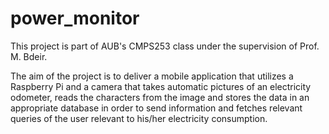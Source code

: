# power_monitor

This project is part of AUB's CMPS253 class under the supervision of Prof. M. Bdeir.

The aim of the project is to deliver a mobile application that utilizes a Raspberry Pi and a camera
that takes automatic pictures of an electricity odometer, reads the characters from the image and
stores the data in an appropriate database in order to send information and fetches relevant queries
 of the user relevant to his/her electricity consumption.
